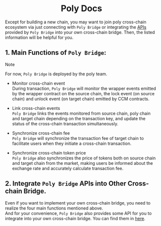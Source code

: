 <h1 align="center">Poly Docs</h1>

Except for building a new chain, you may want to join 
poly cross-chain ecosystem via just connecting with `Poly Bridge` or integrating the [APIs](bridge.md) provided by `Poly Bridge` into your own cross-chain bridge.
Then, the listed information will be helpful for you. 

## 1. Main Functions of `Poly Bridge`:

> [!NOTE]
> For now, `Poly Bridge` is deployed by the poly team.

* Monitor cross-chain event  
During transaction, `Poly Bridge` will monitor the wrapper events emitted by the wrapper contract on the source chain, the lock event (on source chain) and unlock event (on target chain) emitted by CCM contracts.


* Link cross-chain events  
`Poly Bridge` links the events monitored from source chain, poly chain and target chain depending on the transaction key, and update the status of the cross-chain transaction simultaneously.


* Synchronize cross-chain fee  
`Poly Bridge` will synchronize the transaction fee of target chain to facilitate users when they initiate a cross-chain transaction. 


* Synchronize cross-chain token price  
`Poly Bridge` also synchronizes the price of tokens both on source chain and target chain from the market, making users be informed about the exchange rate and accurately calculate transaction fee.

## 2. Integrate `Poly Bridge` APIs into Other Cross-chain Bridge.
Even if you want to implement your own cross-chain bridge, you need to realize the four main functions mentioned above.  
And for your convenience, `Poly Bridge`  also provides some API for you to integrate into your own cross-chain bridge.
You can find them in [here](bridge.md).



